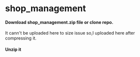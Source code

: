 # shop_management
#### Download shop_management.zip file or clone repo.
It cann't be uploaded here to size issue so,I uploaded here after compressing it.
#### Unzip it
